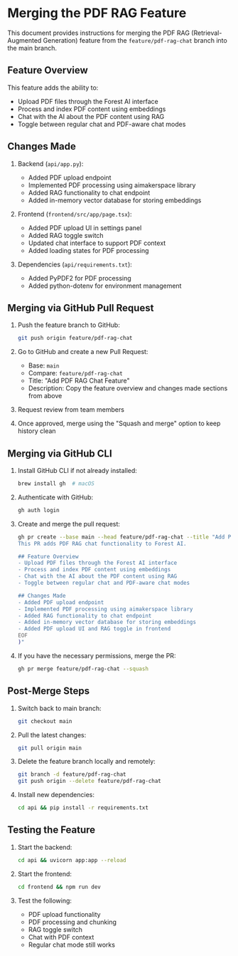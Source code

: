 # Merging the PDF RAG Feature

This document provides instructions for merging the PDF RAG (Retrieval-Augmented Generation) feature from the `feature/pdf-rag-chat` branch into the main branch.

## Feature Overview

This feature adds the ability to:
- Upload PDF files through the Forest AI interface
- Process and index PDF content using embeddings
- Chat with the AI about the PDF content using RAG
- Toggle between regular chat and PDF-aware chat modes

## Changes Made

1. Backend (`api/app.py`):
   - Added PDF upload endpoint
   - Implemented PDF processing using aimakerspace library
   - Added RAG functionality to chat endpoint
   - Added in-memory vector database for storing embeddings

2. Frontend (`frontend/src/app/page.tsx`):
   - Added PDF upload UI in settings panel
   - Added RAG toggle switch
   - Updated chat interface to support PDF context
   - Added loading states for PDF processing

3. Dependencies (`api/requirements.txt`):
   - Added PyPDF2 for PDF processing
   - Added python-dotenv for environment management

## Merging via GitHub Pull Request

1. Push the feature branch to GitHub:
   ```bash
   git push origin feature/pdf-rag-chat
   ```

2. Go to GitHub and create a new Pull Request:
   - Base: `main`
   - Compare: `feature/pdf-rag-chat`
   - Title: "Add PDF RAG Chat Feature"
   - Description: Copy the feature overview and changes made sections from above

3. Request review from team members

4. Once approved, merge using the "Squash and merge" option to keep history clean

## Merging via GitHub CLI

1. Install GitHub CLI if not already installed:
   ```bash
   brew install gh  # macOS
   ```

2. Authenticate with GitHub:
   ```bash
   gh auth login
   ```

3. Create and merge the pull request:
   ```bash
   gh pr create --base main --head feature/pdf-rag-chat --title "Add PDF RAG Chat Feature" --body "$(cat << 'EOF'
   This PR adds PDF RAG chat functionality to Forest AI.

   ## Feature Overview
   - Upload PDF files through the Forest AI interface
   - Process and index PDF content using embeddings
   - Chat with the AI about the PDF content using RAG
   - Toggle between regular chat and PDF-aware chat modes

   ## Changes Made
   - Added PDF upload endpoint
   - Implemented PDF processing using aimakerspace library
   - Added RAG functionality to chat endpoint
   - Added in-memory vector database for storing embeddings
   - Added PDF upload UI and RAG toggle in frontend
   EOF
   )"
   ```

4. If you have the necessary permissions, merge the PR:
   ```bash
   gh pr merge feature/pdf-rag-chat --squash
   ```

## Post-Merge Steps

1. Switch back to main branch:
   ```bash
   git checkout main
   ```

2. Pull the latest changes:
   ```bash
   git pull origin main
   ```

3. Delete the feature branch locally and remotely:
   ```bash
   git branch -d feature/pdf-rag-chat
   git push origin --delete feature/pdf-rag-chat
   ```

4. Install new dependencies:
   ```bash
   cd api && pip install -r requirements.txt
   ```

## Testing the Feature

1. Start the backend:
   ```bash
   cd api && uvicorn app:app --reload
   ```

2. Start the frontend:
   ```bash
   cd frontend && npm run dev
   ```

3. Test the following:
   - PDF upload functionality
   - PDF processing and chunking
   - RAG toggle switch
   - Chat with PDF context
   - Regular chat mode still works 